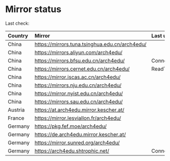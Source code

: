 <script src="./time.js"></script>
# Mirror status
Last check: <script type="text/javascript">localize(1754458565.255107);</script>

|Country|Mirror|Last update|
|:------|:-----|:----------|
|China|https://mirrors.tuna.tsinghua.edu.cn/arch4edu/|<script type="text/javascript">localize(1754419977);</script>|
|China|https://mirrors.aliyun.com/arch4edu/|<script type="text/javascript">localize(1754419977);</script>|
|China|https://mirrors.bfsu.edu.cn/arch4edu/|ConnectionError|
|China|https://mirrors.cernet.edu.cn/arch4edu/|ReadTimeout|
|China|https://mirror.iscas.ac.cn/arch4edu/|<script type="text/javascript">localize(1754419977);</script>|
|China|https://mirrors.nju.edu.cn/arch4edu/|<script type="text/javascript">localize(1754419977);</script>|
|China|https://mirror.nyist.edu.cn/arch4edu/|<script type="text/javascript">localize(1754419977);</script>|
|China|https://mirrors.sau.edu.cn/arch4edu/|<script type="text/javascript">localize(1754376915);</script>|
|Austria|https://at.arch4edu.mirror.kescher.at/|<script type="text/javascript">localize(1754419977);</script>|
|France|https://mirror.lesviallon.fr/arch4edu/|<script type="text/javascript">localize(1754419977);</script>|
|Germany|https://pkg.fef.moe/arch4edu/|<script type="text/javascript">localize(1754419977);</script>|
|Germany|https://de.arch4edu.mirror.kescher.at/|<script type="text/javascript">localize(1754419977);</script>|
|Germany|https://mirror.sunred.org/arch4edu/|<script type="text/javascript">localize(1754419977);</script>|
|Germany|https://arch4edu.shtrophic.net/|ConnectionError|

<script src="./tablefilter/tablefilter.js"></script>
<script src="./table.js"></script>